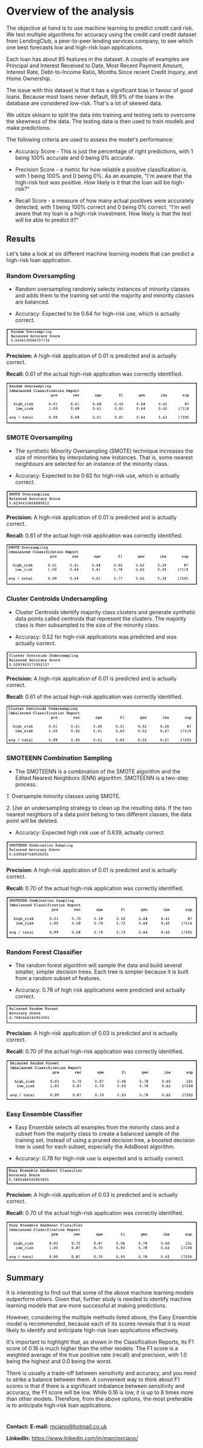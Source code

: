 # Overview of the analysis
The objective at hand is to use machine learning to predict credit card risk. We test multiple algorithms for 
accuracy using the credit card credit dataset from LendingClub, a peer-to-peer lending services company, to see 
which one best forecasts low and high-risk loan applications.

Each loan has about 85 features in the dataset. A couple of examples are Principal and Interest 
Received to Date, Most Recent Payment Amount, Interest Rate, Debt-to-Income Ratio, Months Since recent Credit Inquiry, and Home Ownership.

The issue with this dataset is that it has a significant bias in favour of good loans. Because most loans never default,
 99.9% of the loans in the database are considered low-risk. That's a lot of skewed data.

We utilize sklearn to split the data into training and testing sets to overcome the skewness of the data.
The testing data is then used to train models and make predictions.

The following criteria are used to assess the model's performance:

- Accuracy Score - This is just the percentage of right predictions, with 1 being 100% accurate and 0 being 0% accurate.

- Precision Score - a metric for how reliable a positive classification is, with 1 being 100% and 0 being 0%. As an example, "I'm aware that the high-risk test was positive. How  likely is it that the loan will be high-risk?"

- Recall Score - a measure of how many actual positives were accurately detected, with 1 being 100% correct and 0 being 0% correct. "I'm well aware that my loan is a high-risk investment. How likely is  that the test will be able to predict it?"

## Results

Let's take a look at six different machine learning models that can predict a high-risk loan application.

### Random Oversampling

- Random oversampling randomly selects instances of minority classes and adds them to the training set until the majority and minority classes are balanced.

- Accuracy: Expected to be 0.64 for high-risk use, which is actually correct.

![](/Resources/1_Random_score.png)

**Precision:** A high-risk application of 0.01 is predicted and is actually correct. 

**Recall:** 0.61 of the actual high-risk application was correctly identified. 

![](/Resources/1_Random_report.png)

### SMOTE Oversampling

- The synthetic Minority Oversampling (SMOTE) technique increases the size of minorities by interpolating new instances. That is, some nearest neighbours are selected for an instance of the minority class. 

- Accuracy: Expected to be 0.62 for high-risk use, which is actually correct. 

![](/Resources/2_Smote_score.png)

**Precision:** A high-risk application of 0.01 is predicted and is actually correct.

**Recall:** 0.61 of the actual high-risk application was correctly identified. 
 
![](/Resources/2_Smote_report.png)

### Cluster Centroids Undersampling

- Cluster Centroids identify majority class clusters and generate synthetic data points called centroids that represent the clusters. The majority class is then subsampled to the size of the minority class. 

- Accuracy: 0.52 for high-risk applications was predicted and was actually correct. 

![](/Resources/3_Cluster_score.png)

**Precision:** A high-risk application of 0.01 is predicted and is actually correct.

**Recall:** 0.61 of the actual high-risk application was correctly identified. 

![](/Resources/3_Cluster_report.png)

### SMOTEENN Combination Sampling

- The SMOTEENN is a combination of the SMOTE algorithm and the Edited Nearest  Neighbors (ENN) algorithm. SMOTEENN is a two-step process. 

*1.* Oversample  minority classes using SMOTE.

*2.* Use an undersampling strategy to clean up the resulting data. If the two nearest neighbors of a data point belong to two different classes, the data point will be deleted. 

- Accuracy: Expected high risk use of 0.639, actually correct.

![](/Resources/4_Smoteenn_report.png)

**Precision:** A high-risk application of 0.01 is predicted and is actually correct.

**Recall:** 0.70 of the actual high-risk application was correctly identified. 

![](/Resources/4_Smoteenn_score.png)

### Random Forest Classifier

- The random forest algorithm will sample the data and build several smaller, simpler decision trees. Each tree is simpler because it is built from a random subset of features.

- Accuracy: 0.78 of high risk applications were predicted and actually correct.

![](/Resources/5_Balanced_score.png)

**Precision:** A high-risk application of 0.03 is predicted and is actually correct.

**Recall:** 0.70 of the actual high-risk application was correctly identified. 

![](/Resources/5_Balanced_report.png)

### Easy Ensemble Classifier

- Easy Ensemble selects all examples from the minority class and a subset from the majority class to create a balanced sample of the training set. Instead of using a pruned decision tree, a boosted decision tree is used for each subset, especially the AdaBoost algorithm.  

- Accuracy: 0.78 for high-risk use is expected and is actually correct.

![](/Resources/6_Easy_score.png)

**Precision:** A high-risk application of 0.03 is predicted and is actually correct.

**Recall:** 0.70 of the actual high-risk application was correctly identified.

![](/Resources/6_Easy_report.png)


## Summary

It is interesting to find out that some of the above machine learning models outperform others. Given that, further study is needed to identify machine learning models that are more successful at making predictions.

However, considering the multiple methods listed above, the Easy Ensemble model is recommended, because each of its scores reveals that it is most likely to identify and anticipate high-risk loan applications effectively.

It's important to highlight that, as shown in the Classification Reports, its F1 score of 0.16 is much higher than the other models. The F1 score is a weighted average of the true positive rate (recall) and precision, with 1.0 being the highest and 0.0 being the worst.

There is usually a trade-off between sensitivity and accuracy, and you need to strike a balance between them. A convenient way to think about  F1 scores is that if there is a significant imbalance between sensitivity and accuracy, the F1 score will be low. While 0.16 is low, it is up to 8 times more than other models. Therefore, from the above options, the most preferable is to anticipate high-risk loan applications.

 #

**Contact:**
**E-mail:** mciano@hotmail.co.uk

**LinkedIn:** https://www.linkedin.com/in/marciorciano/

#
